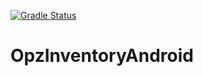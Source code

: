 [![Gradle Status](https://gradleupdate.appspot.com/phobos-nik/OpzInventoryAndroid/status.svg)](https://gradleupdate.appspot.com/phobos-nik/OpzInventoryAndroid/status)
# OpzInventoryAndroid
